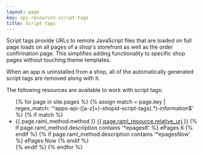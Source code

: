 ```yaml
---
layout: page
key: api-resources-script-tags
title: Script tags
---
```


Script tags provide URLs to remote JavaScript files that are loaded on full page loads on all pages of a shop's storefront as well as the order confirmation page.
This simplifies adding functionality to specific shop pages without touching theme templates.

When an app is uninstalled from a shop, all of the automatically generated script tags are removed along with it.

The following resources are available to work with script tags:

<ul id="resource-list">
  {% for page in site.pages %}
    {% assign match = page.key | regex_match: '^apps-api-([a-z]+)-shopid-script-tags(.*)-information$' %}
    {% if match %}
      <li class="resource-entry">
        <span class="http-method http-method-{{ page.raml_method.method | downcase }}">{{ page.raml_method.method }}</span>
        <a href="{{ page.url | prepend: site.baseurl }}">{{ page.raml_resource.relative_uri }}</a>
        {% if page.raml_method.description contains '*epages6' %}
          <span class='ep-label-6 ep-label'>ePages 6</span>
        {% endif %}
        {% if page.raml_method.description contains '*epagesNow' %}
          <span class='ep-label-now ep-label'>ePages Now</span>
        {% endif %}
      </li>
    {% endif %}
  {% endfor %}
</ul>
